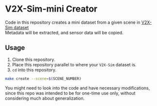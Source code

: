 # V2X-Sim-mini Creator

Code in this repository creates a mini dataset from a given scene in [V2X-Sim dataset](https://ai4ce.github.io/V2X-Sim/) \
Metadata will be extracted, and sensor data will be copied.  

## Usage
1. Clone this repository.
2. Place this repository parallel to where your `V2X-Sim` dataset is.
3. `cd` into this repository.

```bash
make create --scene=$(SCENE_NUMBER)
```

You might need to look into the code and have necessary modifications, since this repo was intended to be for one-time use only, without considering much about generalization.